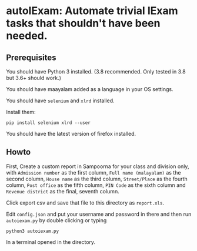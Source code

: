 # autoIExam: Automate trivial IExam tasks that shouldn't have been needed.

## Prerequisites

You should have Python 3 installed. (3.8 recommended. Only tested in 3.8 but 3.6+ should work.)

You should have maayalam added as a language in your OS settings.

You should have `selenium` and `xlrd` installed.

Install them:

```
pip install selenium xlrd --user
```

You should have the latest version of firefox installed.


## Howto

First, Create a custom report in Sampoorna for your class and division only, with `Admission number` as the first column, `Full name (malayalam)` as the second column, `House name` as the third column, `Street/Place` as the fourth column, `Post office` as the fifth column, `PIN Code` as the sixth column and `Revenue district` as the final, seventh column.

Click export csv and save that file to this directory as `report.xls`.

Edit `config.json` and put your username and password in there and then run `autoiexam.py` by double clicking or typing 

```
python3 autoiexam.py
```

In a terminal opened in the directory.
